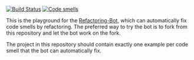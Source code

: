 [![Build Status](https://travis-ci.org/Refactoring-Bot/Bot-Playground.svg?branch=master)](https://travis-ci.org/Refactoring-Bot/Bot-Playground)
[![Code smells](https://sonarcloud.io/api/project_badges/measure?project=Bot-Playground%3ABot-Playground&metric=code_smells)](https://sonarcloud.io/project/issues?id=Bot-Playground%3ABot-Playground&resolved=false&types=CODE_SMELL)

This is the playground for the [Refactoring-Bot](https://github.com/Refactoring-Bot/Refactoring-Bot), which can automatically fix code smells by refactoring.
The preferred way to try the bot is to fork from this repository and let the bot work on the fork.

The project in this repository should contain exactly one example per code smell that the bot can automatically fix.
